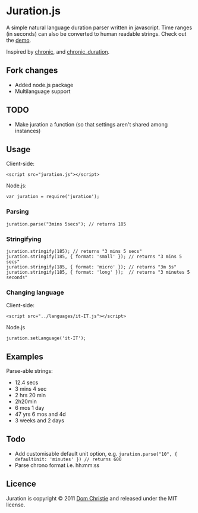 Juration.js
========

A simple natural language duration parser written in javascript. Time ranges (in seconds) can also be converted to human readable strings. Check out the [demo](http://domchristie.github.com/juration).

Inspired by [chronic](https://github.com/mojombo/chronic/), and [chronic_duration](https://github.com/hpoydar/chronic_duration).


Fork changes
-----

 - Added node.js package
 - Multilanguage support

TODO
-----

 - Make juration a function (so that settings aren't shared among instances)

Usage
-----

Client-side:

    <script src="juration.js"></script>

Node.js:
  
    var juration = require('juration');
    
### Parsing

    juration.parse("3mins 5secs"); // returns 185

### Stringifying
    
    juration.stringify(185); // returns "3 mins 5 secs"
    juration.stringify(185, { format: 'small' }); // returns "3 mins 5 secs"
    juration.stringify(185, { format: 'micro' }); // returns "3m 5s"
    juration.stringify(185, { format: 'long' });  // returns "3 minutes 5 seconds"

### Changing language

Client-side:
    
    <script src="../languages/it-IT.js"></script>
    
Node.js

    juration.setLanguage('it-IT');
    
Examples
--------
Parse-able strings:

* 12.4 secs
* 3 mins 4 sec
* 2 hrs 20 min
* 2h20min
* 6 mos 1 day
* 47 yrs 6 mos and 4d
* 3 weeks and 2 days

Todo
----
* Add customisable default unit option, e.g. `juration.parse("10", { defaultUnit: 'minutes' }) // returns 600`
* Parse chrono format i.e. hh:mm:ss

Licence
-------
Juration is copyright &copy; 2011 [Dom Christie](http://domchristie.co.uk) and released under the MIT license.
